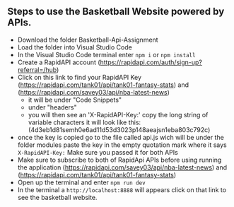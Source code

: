 ## Steps to use the Basketball Website powered by APIs.

- Download the folder Basketball-Api-Assignment
- Load the folder into Visual Studio Code 
- In the Visual Studio Code terminal  enter  ``` npm i ``` or ``` npm install ```
- Create a RapidAPI account (https://rapidapi.com/auth/sign-up?referral=/hub)
- Click on this link to find your RapidAPI Key (https://rapidapi.com/tank01/api/tank01-fantasy-stats) and (https://rapidapi.com/savey03/api/nba-latest-news)
    - it will be under "Code Snippets"
    - under "headers"
    - you will then see an 'X-RapidAPI-Key:' copy the long string of variable characters it will look like this: (4d3eb1d81semh0e6ad11d53d3023p148aeajsn1eba803c792c)
- once the key is copied go to the file called api.js wich will be under the folder modules paste the key in the empty quotation mark where it says ``` X-RapidAPI-Key: ``` Make sure you passed it for both APIs
- Make sure to subscribe to both of RapidApi APIs before using running the application (https://rapidapi.com/savey03/api/nba-latest-news) and (https://rapidapi.com/tank01/api/tank01-fantasy-stats)
- Open up the terminal and enter ``` npm run dev ```
- In the terminal a ```http://localhost:8888``` will appears click on that link to see the basketball website.
